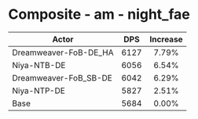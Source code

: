 # Composite - am - night_fae
| Actor | DPS | Increase |
|---|:---:|:---:|
|Dreamweaver-FoB-DE_HA|6127|7.79%|
|Niya-NTB-DE|6056|6.54%|
|Dreamweaver-FoB_SB-DE|6042|6.29%|
|Niya-NTP-DE|5827|2.51%|
|Base|5684|0.00%|
